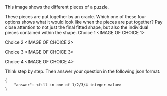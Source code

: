 This image shows the different pieces of a puzzle.
<IMAGE OF PUZZLE PIECES>

These pieces are put together by an oracle. Which one of these four options shows what it would look like when the pieces are put together? Pay close attention to not just the final fitted shape, but also the individual pieces contained within the shape.
Choice 1
<IMAGE OF CHOICE 1>

Choice 2
<IMAGE OF CHOICE 2>

Choice 3
<IMAGE OF CHOICE 3>

Choice 4
<IMAGE OF CHOICE 4>

Think step by step. Then answer your question in the following json format.

```
{
    "answer": <fill in one of 1/2/3/4 integer value>
}
```

